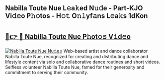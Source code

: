 ## Nabilla Toute Nue L𝚎a𝚔ed N𝚞𝚍e - Part-KJO Vi𝚍𝚎o P𝚑𝚘tos - H𝚘𝚝 O𝚗𝚕yf𝚊ns L𝚎a𝚔s 1dKon

# <h2><a href="http://kf0t2mh.oniu.top/?m=Nabilla+Toute+Nue">🔗👉 🔴 Nabilla Toute Nue P𝚑ot𝚘𝚜 V𝚒d𝚎o</a></h2>

[![Nabilla Toute Nue Nu𝚍e𝚜](https://i.imgur.com/0qMVB7G.gif)](http://kf0t2mh.oniu.top/?m=Nabilla+Toute+Nue)
Web-based artist and dance collaborator Nabilla Toute Nue, recognized for creating and distributing dance and lifestyle content via solo and collaborative dance routines and short videos. Selfless volunteer Nabilla Toute Nue, famed for their generosity and commitment to serving their community.  
